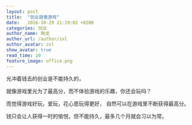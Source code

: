 ```yaml
---
layout: post
title:  "创业就像游戏"
date:   2016-10-29 21:19:02 +0200
categories: 创业
author_name: 晓龙
author_url: /author/zxl
author_avatar: zxl
show_avatar: true
read_time: 10
feature_image: office.png
---
```

光冲着钱去的创业是不能持久的，

就像游戏里光为了最高分，而不体验游戏的乐趣，你还会玩吗？

而觉得游戏好玩，爱玩，花心思玩得更好，
自然可以在游戏里不断获得最高分。


钱只会让人获得一时的愉悦，但不能持久，最多几个月就会习以为常。
